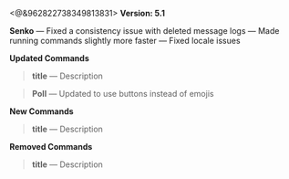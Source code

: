 <@&962822738349813831> **Version: 5.1**

__**Senko**__
— Fixed a consistency issue with deleted message logs
— Made running commands slightly more faster
— Fixed locale issues 

__**Updated Commands**__

> **title**
— Description

> **Poll**
— Updated to use buttons instead of emojis

__**New Commands**__

> **title**
— Description



__**Removed Commands**__

> **title**
— Description